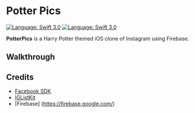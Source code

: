 # Potter Pics

[![Language: Swift 3.0](https://img.shields.io/badge/swift-3.0-orange.svg?style=flat)](https://developer.apple.com/swift)  [![Language: Swift 3.0](https://img.shields.io/github/license/mashape/apistatus.svg)](https://opensource.org/licenses/MIT)

**PotterPics** is a Harry Potter themed iOS clone of Instagram using Firebase.

## Walkthrough


## Credits
- [Facebook SDK](https://developers.facebook.com/docs/ios/)
- [IGListKit](https://github.com/Instagram/IGListKit)
- [Firebase] (https://firebase.google.com/)